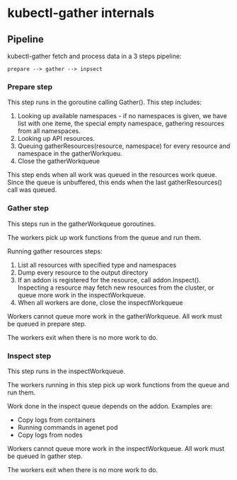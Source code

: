 # kubectl-gather internals

## Pipeline

kubectl-gather fetch and process data in a 3 steps pipeline:

```
prepare --> gather --> inpsect
```

### Prepare step

This step runs in the goroutine calling Gather(). This step includes:

1. Looking up available namespaces - if no namespaces is given, we have list
   with one iteme, the special empty namespace, gathering resources from all
   namespaces.
1. Looking up API resources.
1. Queuing gatherResources(resource, namespace) for every resource and namespace in the gatherWorkqueu.
1. Close the gatherWorkqueue

This step ends when all work was queued in the resources work queue. Since the queue is unbuffered, this ends when the last gatherResources() call was queued.

### Gather step

This steps run in the gatherWorkqueue goroutines.

The workers pick up work functions from the queue and run them.

Running gather resources steps:

1. List all resources with specified type and namespaces
1. Dump every resource to the output directory
1. If an addon is registered for the resource, call addon.Inspect(). Inspecting
   a resource may fetch new resources from the cluster, or queue more work in
   the inspectWorkqueue.
1. When all workers are done, close the inspectWorkqueue

Workers cannot queue more work in the gatherWorkqueue. All work must be queued in prepare step.

The workers exit when there is no more work to do.

### Inspect step

This step runs in the inspectWorkqueue.

The workers running in this step pick up work functions from the queue and run them.

Work done in the inspect queue depends on the addon. Examples are:

- Copy logs from containers
- Running commands in agenet pod
- Copy logs from nodes

Workers cannot queue more work in the inspectWorkqueue. All work must be queued in gather step.

The workers exit when there is no more work to do.
